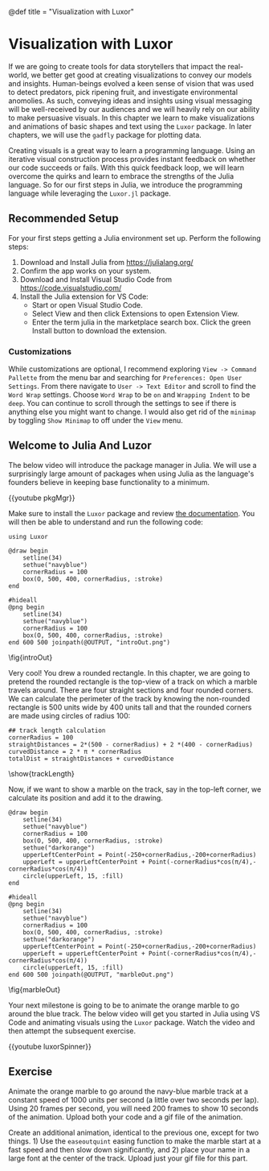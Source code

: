 @def title = "Visualization with Luxor"

# Visualization with Luxor

If we are going to create tools for data storytellers that impact the real-world, we better get good at creating visualizations to convey our models and insights.  Human-beings evolved a keen sense of vision that was used to detect predators, pick ripening fruit, and investigate environmental anomolies.  As such, conveying ideas and insights using visual messaging will be well-received by our audiences and we will heavily rely on our ability to make persuasive visuals.  In this chapter we learn to make visualizations and animations of basic shapes and text using the `Luxor` package.  In later chapters, we will use the `gadfly` package for plotting data.

Creating visuals is a great way to learn a programming language.  Using an iterative visual construction process provides instant feedback on whether our code succeeds or fails.  With this quick feedback loop, we will learn overcome the quirks and learn to embrace the strengths of the Julia language.  So for our first steps in Julia, we introduce the programming language while leveraging the `Luxor.jl` package.

## Recommended Setup

For your first steps getting a Julia environment set up.  Perform the following steps:

1. Download and Install Julia from https://julialang.org/
2. Confirm the app works on your system.
3. Download and Install Visual Studio Code from https://code.visualstudio.com/
4. Install the Julia extension for VS Code:
    * Start or open Visual Studio Code.
    * Select View and then click Extensions to open Extension View.
    * Enter the term julia in the marketplace search box. Click the green Install button to download the extension.

### Customizations

While customizations are optional, I recommend exploring `View -> Command Pallette` from the menu bar and searching for `Preferences: Open User Settings`.  From there navigate to `User -> Text Editor` and scroll to find the `Word Wrap` settings.  Choose `Word Wrap` to be `on` and `Wrapping Indent` to be `deep`.  You can continue to scroll through the settings to see if there is anything else you might want to change.  I would also get rid of the `minimap` by toggling `Show Minimap` to off under the `View` menu.

## Welcome to Julia And Luzor

The below video will introduce the package manager in Julia.  We will use a surprisingly large amount of packages when using Julia as the language's founders believe in keeping base functionality to a minimum.

{{youtube pkgMgr}}

Make sure to install the `Luxor` package and review [the documentation](http://juliagraphics.github.io/Luxor.jl/stable/).  You will then be able to understand and run the following code:

```julia:intro
using Luxor

@draw begin
    setline(34)
    sethue("navyblue")
    cornerRadius = 100
    box(O, 500, 400, cornerRadius, :stroke)
end
```

```julia:introOut
#hideall
@png begin
    setline(34)
    sethue("navyblue")
    cornerRadius = 100
    box(O, 500, 400, cornerRadius, :stroke)
end 600 500 joinpath(@OUTPUT, "introOut.png")
```

\fig{introOut}

Very cool!  You drew a rounded rectangle.  In this chapter, we are going to pretend the rounded rectangle is the top-view of a track on which a marble travels around.  There are four straight sections and four rounded corners.  We can calculate the perimeter of the track by knowing the non-rounded rectangle is 500 units wide by 400 units tall and that the rounded corners are made using circles of radius 100:

```julia:trackLength
## track length calculation
cornerRadius = 100
straightDistances = 2*(500 - cornerRadius) + 2 *(400 - cornerRadius)
curvedDistance = 2 * π * cornerRadius
totalDist = straightDistances + curvedDistance
```

\show{trackLength}

Now, if we want to show a marble on the track, say in the top-left corner, we calculate its position and add it to the drawing.

```julia:marble
@draw begin
    setline(34)
    sethue("navyblue")
    cornerRadius = 100
    box(O, 500, 400, cornerRadius, :stroke)
    sethue("darkorange")
    upperLeftCenterPoint = Point(-250+cornerRadius,-200+cornerRadius)
    upperLeft = upperLeftCenterPoint + Point(-cornerRadius*cos(π/4),-cornerRadius*cos(π/4))
    circle(upperLeft, 15, :fill)
end
```

```julia:marbleOut
#hideall
@png begin
    setline(34)
    sethue("navyblue")
    cornerRadius = 100
    box(O, 500, 400, cornerRadius, :stroke)
    sethue("darkorange")
    upperLeftCenterPoint = Point(-250+cornerRadius,-200+cornerRadius)
    upperLeft = upperLeftCenterPoint + Point(-cornerRadius*cos(π/4),-cornerRadius*cos(π/4))
    circle(upperLeft, 15, :fill)
end 600 500 joinpath(@OUTPUT, "marbleOut.png")
```

\fig{marbleOut}

Your next milestone is going to be to animate the orange marble to go around the blue track.  The below video will get you started in Julia using VS Code and animating visuals using the `Luxor` package.  Watch the video and then attempt the subsequent exercise.

{{youtube luxorSpinner}}

## Exercise

Animate the orange marble to go around the navy-blue marble track at a constant speed of 1000 units per second (a little over two seconds per lap).  Using 20 frames per second, you will need 200 frames to show 10 seconds of the animation.  Upload both your code and a gif file of the animation.

Create an additional animation, identical to the previous one, except for two things.  1) Use the `easeoutquint` easing function to make the marble start at a fast speed and then slow down significantly, and 2) place your name in a large font at the center of the track.  Upload just your gif file for this part.